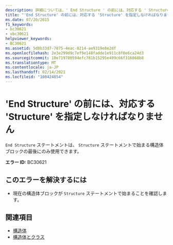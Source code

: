 ```yaml
---
description: 詳細については、' End Structure ' の前には、対応する ' Structure ' を指定しなければなりません
title: "'End Structure' の前には、対応する 'Structure' を指定しなければなりません"
ms.date: 07/20/2015
f1_keywords:
- bc30621
- vbc30621
helpviewer_keywords:
- BC30621
ms.assetid: 5d0b33d7-7875-4eac-8214-ae9319e8e2df
ms.openlocfilehash: 2e3e299d9c7ef9e148fadde1e911c8f0e6ca24d3
ms.sourcegitcommit: 10e719780594efc781b15295e499c66f316068b8
ms.translationtype: MT
ms.contentlocale: ja-JP
ms.lasthandoff: 02/14/2021
ms.locfileid: "100424854"
---
```

# <a name="end-structure-must-be-preceded-by-a-matching-structure"></a>'End Structure' の前には、対応する 'Structure' を指定しなければなりません

`End Structure` ステートメントは、 `Structure` ステートメントで始まる構造体ブロックの最後にのみ使用できます。  
  
 **エラー ID:** BC30621  
  
## <a name="to-correct-this-error"></a>このエラーを解決するには  
  
- 現在の構造体ブロックが `Structure` ステートメントで始まることを確認します。  
  
## <a name="see-also"></a>関連項目

- [構造体](../programming-guide/language-features/data-types/structures.md)
- [構造体とクラス](../programming-guide/language-features/data-types/structures-and-classes.md)
